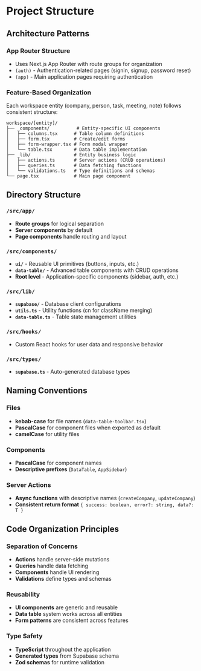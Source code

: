 # Project Structure

## Architecture Patterns

### App Router Structure
- Uses Next.js App Router with route groups for organization
- `(auth)` - Authentication-related pages (signin, signup, password reset)
- `(app)` - Main application pages requiring authentication

### Feature-Based Organization
Each workspace entity (company, person, task, meeting, note) follows consistent structure:
```
workspace/[entity]/
├── _components/          # Entity-specific UI components
│   ├── columns.tsx      # Table column definitions
│   ├── form.tsx         # Create/edit forms
│   ├── form-wrapper.tsx # Form modal wrapper
│   └── table.tsx        # Data table implementation
├── _lib/                # Entity business logic
│   ├── actions.ts       # Server actions (CRUD operations)
│   ├── queries.ts       # Data fetching functions
│   └── validations.ts   # Type definitions and schemas
└── page.tsx             # Main page component
```

## Directory Structure

### `/src/app/`
- **Route groups** for logical separation
- **Server components** by default
- **Page components** handle routing and layout

### `/src/components/`
- **`ui/`** - Reusable UI primitives (buttons, inputs, etc.)
- **`data-table/`** - Advanced table components with CRUD operations
- **Root level** - Application-specific components (sidebar, auth, etc.)

### `/src/lib/`
- **`supabase/`** - Database client configurations
- **`utils.ts`** - Utility functions (cn for className merging)
- **`data-table.ts`** - Table state management utilities

### `/src/hooks/`
- Custom React hooks for user data and responsive behavior

### `/src/types/`
- **`supabase.ts`** - Auto-generated database types

## Naming Conventions

### Files
- **kebab-case** for file names (`data-table-toolbar.tsx`)
- **PascalCase** for component files when exported as default
- **camelCase** for utility files

### Components
- **PascalCase** for component names
- **Descriptive prefixes** (`DataTable`, `AppSidebar`)

### Server Actions
- **Async functions** with descriptive names (`createCompany`, `updateCompany`)
- **Consistent return format** `{ success: boolean, error?: string, data?: T }`

## Code Organization Principles

### Separation of Concerns
- **Actions** handle server-side mutations
- **Queries** handle data fetching
- **Components** handle UI rendering
- **Validations** define types and schemas

### Reusability
- **UI components** are generic and reusable
- **Data table** system works across all entities
- **Form patterns** are consistent across features

### Type Safety
- **TypeScript** throughout the application
- **Generated types** from Supabase schema
- **Zod schemas** for runtime validation